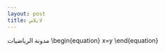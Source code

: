```yaml
---
layout: post
title: لابلاس
---
```




مدونة الرياضيات
\begin{equation}
x=y
\end{equation}


<div class="sage">
  <script type="text/x-sage">
x,s = var("x,s")
f = x^2*exp(x) - sin(x)
f.laplace(x,s)
  </script>
</div>
